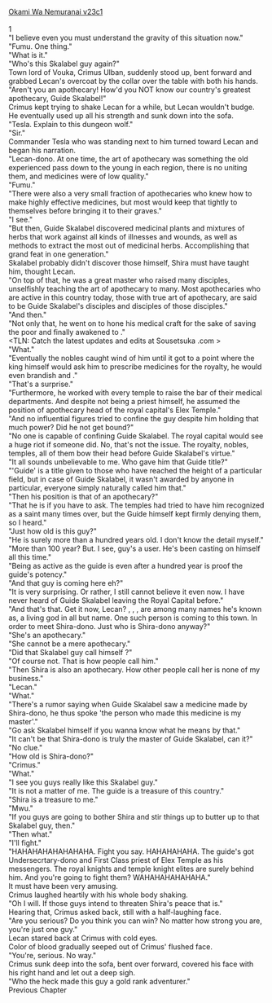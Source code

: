 [Okami Wa Nemuranai v23c1](https://www.sousetsuka.com/2020/07/okami-wa-nemuranai-231.html)
<br/><br/>
1<br/>
"I believe even you must understand the gravity of this situation now."<br/>
"Fumu. One thing."<br/>
"What is it."<br/>
"Who's this Skalabel guy again?"<br/>
Town lord of Vouka, Crimus Ulban, suddenly stood up, bent forward and grabbed Lecan's overcoat by the collar over the table with both his hands.<br/>
"Aren't you an apothecary! How'd you NOT know our country's greatest apothecary, <Herb Saint> Guide Skalabel!"<br/>
Crimus kept trying to shake Lecan for a while, but Lecan wouldn't budge.<br/>
He eventually used up all his strength and sunk down into the sofa.<br/>
"Tesla. Explain to this dungeon wolf."<br/>
"Sir."<br/>
Commander Tesla who was standing next to him turned toward Lecan and began his narration.<br/>
"Lecan-dono. At one time, the art of apothecary was something the old experienced pass down to the young in each region, there is no uniting them, and medicines were of low quality."<br/>
"Fumu."<br/>
"There were also a very small fraction of apothecaries who knew how to make highly effective medicines, but most would keep that tightly to themselves before bringing it to their graves."<br/>
"I see."<br/>
"But then, Guide Skalabel discovered medicinal plants and mixtures of herbs that work against all kinds of illnesses and wounds, as well as methods to extract the most out of medicinal herbs. Accomplishing that grand feat in one generation."<br/>
Skalabel probably didn't discover those himself, Shira must have taught him, thought Lecan.<br/>
"On top of that, he was a great master who raised many disciples, unselfishly teaching the art of apothecary to many. Most apothecaries who are active in this country today, those with true art of apothecary, are said to be Guide Skalabel's disciples and disciples of those disciples."<br/>
"And then."<br/>
"Not only that, he went on to hone his medical craft for the sake of saving the poor and finally awakened to <Purification>."<br/>
<TLN: Catch the latest updates and edits at Sousetsuka .com ><br/>
"What."<br/>
"Eventually the nobles caught wind of him until it got to a point where the king himself would ask him to prescribe medicines for the royalty, he would even brandish <Recovery> and <Purification>."<br/>
"That's a surprise."<br/>
"Furthermore, he worked with every temple to raise the bar of their medical departments. And despite not being a priest himself, he assumed the position of apothecary head of the royal capital's Elex Temple."<br/>
"And no influential figures tried to confine the guy despite him holding that much power? Did he not get bound?"<br/>
"No one is capable of confining Guide Skalabel. The royal capital would see a huge riot if someone did. No, that's not the issue. The royalty, nobles, temples, all of them bow their head before Guide Skalabel's virtue."<br/>
"It all sounds unbelievable to me. Who gave him that Guide title?"<br/>
"'Guide' is a title given to those who have reached the height of a particular field, but in case of Guide Skalabel, it wasn't awarded by anyone in particular, everyone simply naturally called him that."<br/>
"Then his position is that of an apothecary?"<br/>
"That he is if you have to ask. The temples had tried to have him recognized as a saint many times over, but the Guide himself kept firmly denying them, so I heard."<br/>
"Just how old is this guy?"<br/>
"He is surely more than a hundred years old. I don't know the detail myself."<br/>
"More than 100 year? But. I see, guy's a <Purification> user. He's been casting <Purification> on himself all this time."<br/>
"Being as active as the guide is even after a hundred year is proof the guide's <Purification> potency."<br/>
"And that guy is coming here eh?"<br/>
"It is very surprising. Or rather, I still cannot believe it even now. I have never heard of Guide Skalabel leaving the Royal Capital before."<br/>
"And that's that. Get it now, Lecan? <Herb Saint>, <Master of All Apothecaries>, <King of Herbs>, <Father of Medics> are among many names he's known as, a living god in all but name. One such person is coming to this town. In order to meet Shira-dono. Just who is Shira-dono anyway?"<br/>
"She's an apothecary."<br/>
"She cannot be a mere apothecary."<br/>
"Did that Skalabel guy call himself <Herb Saint>?"<br/>
"Of course not. That is how people call him."<br/>
"Then Shira is also an apothecary. How other people call her is none of my business."<br/>
"Lecan."<br/>
"What."<br/>
"There's a rumor saying when Guide Skalabel saw a medicine made by Shira-dono, he thus spoke 'the person who made this medicine is my master'."<br/>
"Go ask Skalabel himself if you wanna know what he means by that."<br/>
"It can't be that Shira-dono is truly the master of Guide Skalabel, can it?"<br/>
"No clue."<br/>
"How old is Shira-dono?"<br/>
"Crimus."<br/>
"What."<br/>
"I see you guys really like this Skalabel guy."<br/>
"It is not a matter of me. The guide is a treasure of this country."<br/>
"Shira is a treasure to me."<br/>
"Mwu."<br/>
"If you guys are going to bother Shira and stir things up to butter up to that Skalabel guy, then."<br/>
"Then what."<br/>
"I'll fight."<br/>
"HAHAHAHAHAHAHAHA. Fight you say. HAHAHAHAHA. The guide's got Undersecrtary-dono and First Class priest of Elex Temple as his messengers. The royal knights and temple knight elites are surely behind him. And you're going to fight them? WAHAHAHAHAHAHA."<br/>
It must have been very amusing.<br/>
Crimus laughed heartily with his whole body shaking.<br/>
"Oh I will. If those guys intend to threaten Shira's peace that is."<br/>
Hearing that, Crimus asked back, still with a half-laughing face.<br/>
"Are you serious? Do you think you can win? No matter how strong you are, you're just one guy."<br/>
Lecan stared back at Crimus with cold eyes.<br/>
Color of blood gradually seeped out of Crimus' flushed face.<br/>
"You're, serious. No way."<br/>
Crimus sunk deep into the sofa, bent over forward, covered his face with his right hand and let out a deep sigh.<br/>
"Who the heck made this guy a gold rank adventurer."<br/>
Previous Chapter<br/>
